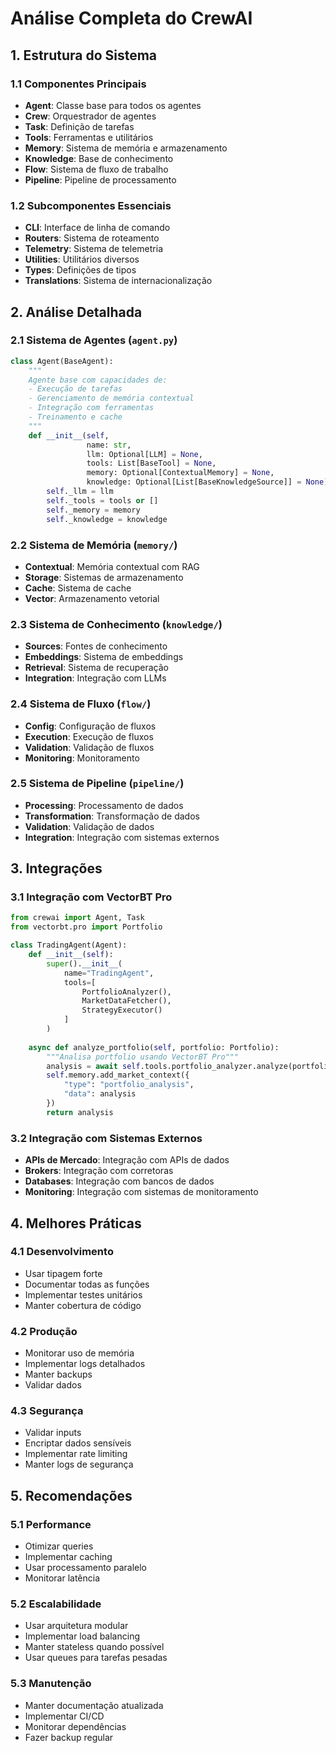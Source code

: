 # Análise Completa do CrewAI

## 1. Estrutura do Sistema

### 1.1 Componentes Principais
- **Agent**: Classe base para todos os agentes
- **Crew**: Orquestrador de agentes
- **Task**: Definição de tarefas
- **Tools**: Ferramentas e utilitários
- **Memory**: Sistema de memória e armazenamento
- **Knowledge**: Base de conhecimento
- **Flow**: Sistema de fluxo de trabalho
- **Pipeline**: Pipeline de processamento

### 1.2 Subcomponentes Essenciais
- **CLI**: Interface de linha de comando
- **Routers**: Sistema de roteamento
- **Telemetry**: Sistema de telemetria
- **Utilities**: Utilitários diversos
- **Types**: Definições de tipos
- **Translations**: Sistema de internacionalização

## 2. Análise Detalhada

### 2.1 Sistema de Agentes (`agent.py`)
```python
class Agent(BaseAgent):
    """
    Agente base com capacidades de:
    - Execução de tarefas
    - Gerenciamento de memória contextual
    - Integração com ferramentas
    - Treinamento e cache
    """
    def __init__(self,
                 name: str,
                 llm: Optional[LLM] = None,
                 tools: List[BaseTool] = None,
                 memory: Optional[ContextualMemory] = None,
                 knowledge: Optional[List[BaseKnowledgeSource]] = None):
        self._llm = llm
        self._tools = tools or []
        self._memory = memory
        self._knowledge = knowledge
```

### 2.2 Sistema de Memória (`memory/`)
- **Contextual**: Memória contextual com RAG
- **Storage**: Sistemas de armazenamento
- **Cache**: Sistema de cache
- **Vector**: Armazenamento vetorial

### 2.3 Sistema de Conhecimento (`knowledge/`)
- **Sources**: Fontes de conhecimento
- **Embeddings**: Sistema de embeddings
- **Retrieval**: Sistema de recuperação
- **Integration**: Integração com LLMs

### 2.4 Sistema de Fluxo (`flow/`)
- **Config**: Configuração de fluxos
- **Execution**: Execução de fluxos
- **Validation**: Validação de fluxos
- **Monitoring**: Monitoramento

### 2.5 Sistema de Pipeline (`pipeline/`)
- **Processing**: Processamento de dados
- **Transformation**: Transformação de dados
- **Validation**: Validação de dados
- **Integration**: Integração com sistemas externos

## 3. Integrações

### 3.1 Integração com VectorBT Pro
```python
from crewai import Agent, Task
from vectorbt.pro import Portfolio

class TradingAgent(Agent):
    def __init__(self):
        super().__init__(
            name="TradingAgent",
            tools=[
                PortfolioAnalyzer(),
                MarketDataFetcher(),
                StrategyExecutor()
            ]
        )
        
    async def analyze_portfolio(self, portfolio: Portfolio):
        """Analisa portfolio usando VectorBT Pro"""
        analysis = await self.tools.portfolio_analyzer.analyze(portfolio)
        self.memory.add_market_context({
            "type": "portfolio_analysis",
            "data": analysis
        })
        return analysis
```

### 3.2 Integração com Sistemas Externos
- **APIs de Mercado**: Integração com APIs de dados
- **Brokers**: Integração com corretoras
- **Databases**: Integração com bancos de dados
- **Monitoring**: Integração com sistemas de monitoramento

## 4. Melhores Práticas

### 4.1 Desenvolvimento
- Usar tipagem forte
- Documentar todas as funções
- Implementar testes unitários
- Manter cobertura de código

### 4.2 Produção
- Monitorar uso de memória
- Implementar logs detalhados
- Manter backups
- Validar dados

### 4.3 Segurança
- Validar inputs
- Encriptar dados sensíveis
- Implementar rate limiting
- Manter logs de segurança

## 5. Recomendações

### 5.1 Performance
- Otimizar queries
- Implementar caching
- Usar processamento paralelo
- Monitorar latência

### 5.2 Escalabilidade
- Usar arquitetura modular
- Implementar load balancing
- Manter stateless quando possível
- Usar queues para tarefas pesadas

### 5.3 Manutenção
- Manter documentação atualizada
- Implementar CI/CD
- Monitorar dependências
- Fazer backup regular
